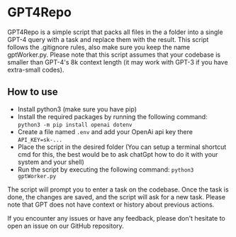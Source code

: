 # GPT4Repo

GPT4Repo is a simple script that packs all files in the a folder into a single GPT-4 query with a task and replace them with the result. This script follows the .gitignore rules, also make sure you keep the name gptWorker.py. Please note that this script assumes that your codebase is smaller than GPT-4's 8k context length (it may work with GPT-3 if you have extra-small codes).

## How to use

- Install python3 (make sure you have pip)
- Install the required packages by running the following command: ```python3 -m pip install openai dotenv```
- Create a file named ```.env``` and add your OpenAi api key there ```API_KEY=sk-...```
- Place the script in the desired folder (You can setup a terminal shortcut cmd for this, the best would be to ask chatGpt how to do it with your system and your shell)
- Run the script by executing the following command: ```python3 gptWorker.py```

The script will prompt you to enter a task on the codebase. Once the task is done, the changes are saved, and the script will ask for a new task. Please note that GPT does not have context or history about previous actions.

If you encounter any issues or have any feedback, please don't hesitate to open an issue on our GitHub repository.